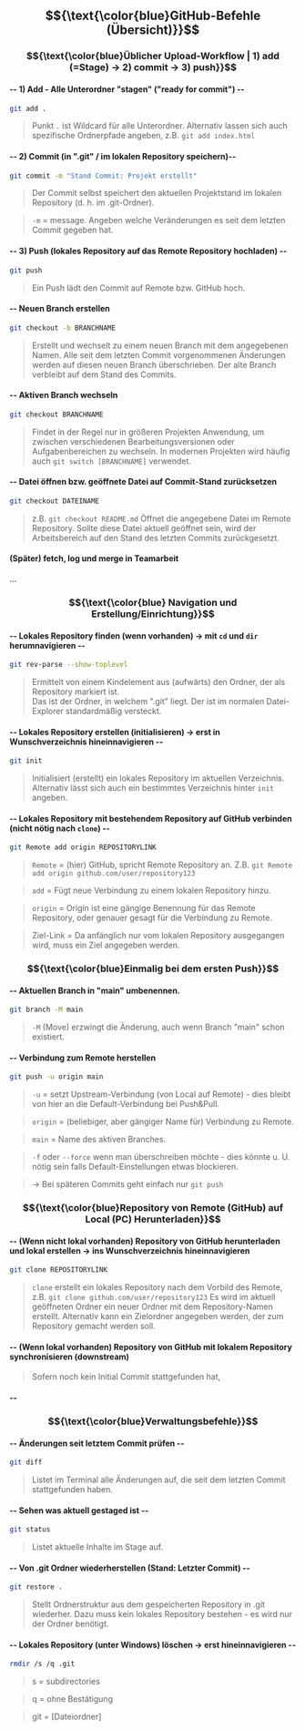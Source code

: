 ## $${\text{\color{blue}GitHub-Befehle (Übersicht)}}$$

### $${\text{\color{blue}Üblicher Upload-Workflow | 1) add (=Stage) -> 2) commit -> 3) push}}$$
#### -- 1) __Add__ - Alle Unterordner "stagen" ("ready for commit") --
```bash
git add .
```
> Punkt `.` ist Wildcard für alle Unterordner. Alternativ lassen sich auch spezifische Ordnerpfade angeben, z.B. `git add index.html`

#### -- 2) __Commit__ (in ".git" / im lokalen Repository speichern)--
```bash
git commit -m "Stand Commit: Projekt erstellt"
```
> Der Commit selbst speichert den aktuellen Projektstand im lokalen Repository (d. h. im .git-Ordner).

> `-m` = message. Angeben welche Veränderungen es seit dem letzten Commit gegeben hat.

#### -- 3) __Push__ (lokales Repository auf das Remote Repository hochladen) --
```bash
git push
```
> Ein Push lädt den Commit auf Remote bzw. GitHub hoch.

#### -- Neuen Branch erstellen
```bash
git checkout -b BRANCHNAME
```
> Erstellt und wechselt zu einem neuen Branch mit dem angegebenen Namen. Alle seit dem letzten Commit vorgenommenen Änderungen werden auf diesen neuen Branch überschrieben. Der alte Branch verbleibt auf dem Stand des Commits.
#### -- Aktiven Branch wechseln
```bash
git checkout BRANCHNAME
```
> Findet in der Regel nur in größeren Projekten Anwendung, um zwischen verschiedenen Bearbeitungsversionen oder Aufgabenbereichen zu wechseln.
> In modernen Projekten wird häufig auch `git switch [BRANCHNAME]` verwendet.

#### -- Datei öffnen bzw. geöffnete Datei auf Commit-Stand zurücksetzen
```bash
git checkout DATEINAME
```
> z.B. `git checkout README.md`
> Öffnet die angegebene Datei im Remote Repository. Sollte diese Datei aktuell geöffnet sein, wird der Arbeitsbereich auf den Stand des letzten Commits zurückgesetzt.

#### (Später) fetch, log und merge in Teamarbeit
...

### $${\text{\color{blue} Navigation und Erstellung/Einrichtung}}$$

#### -- Lokales Repository finden (wenn vorhanden) -> mit `cd` und `dir` herumnavigieren --
```bash
git rev-parse --show-toplevel
```
> Ermittelt von einem Kindelement aus (aufwärts) den Ordner, der als Repository markiert ist.<br>
> Das ist der Ordner, in welchem ".git" liegt. Der ist im normalen Datei-Explorer standardmäßig versteckt.

#### -- Lokales Repository erstellen (initialisieren) -> erst in Wunschverzeichnis hineinnavigieren --
```bash
git init
```
> Initialisiert (erstellt) ein lokales Repository im aktuellen Verzeichnis. Alternativ lässt sich auch ein bestimmtes Verzeichnis hinter `init` angeben.

#### -- Lokales Repository mit bestehendem Repository auf GitHub verbinden (nicht nötig nach `clone`) --
```bash
git Remote add origin REPOSITORYLINK
```
> `Remote` = (hier) GitHub, spricht Remote Repository an. Z.B. `git Remote add origin github.com/user/repository123`

> `add` = Fügt neue Verbindung zu einem lokalen Repository hinzu.

> `origin` = Origin ist eine gängige Benennung für das Remote Repository, oder genauer gesagt für die Verbindung zu Remote.

> Ziel-Link = Da anfänglich nur vom lokalen Repository ausgegangen wird, muss ein Ziel angegeben werden.

### $${\text{\color{blue}Einmalig bei dem ersten Push}}$$
#### -- Aktuellen Branch in "main" umbenennen. 
```bash
git branch -M main
```
> `-M` (Move) erzwingt die Änderung, auch wenn Branch "main" schon existiert.
#### -- Verbindung zum Remote herstellen 
```bash
git push -u origin main
```
> `-u` = setzt Upstream-Verbindung (von Local auf Remote) - dies bleibt von hier an die Default-Verbindung bei Push&Pull.

> `origin` = (beliebiger, aber gängiger Name für) Verbindung zu Remote.

> `main` = Name des aktiven Branches.

> `-f` oder `--force` wenn man überschreiben möchte - dies könnte u. U. nötig sein falls Default-Einstellungen etwas blockieren.

> -> Bei späteren Commits geht einfach nur `git push`

### $${\text{\color{blue}Repository von Remote (GitHub) auf Local (PC) Herunterladen}}$$

#### -- (Wenn nicht lokal vorhanden) Repository von GitHub herunterladen und lokal erstellen -> ins Wunschverzeichnis hineinnavigieren
```bash
git clone REPOSITORYLINK
```
> `clone` erstellt ein lokales Repository nach dem Vorbild des Remote, z.B. `git clone github.com/user/repository123`
> Es wird im aktuell geöffneten Ordner ein neuer Ordner mit dem Repository-Namen erstellt.
> Alternativ kann ein Zielordner angegeben werden, der zum Repository gemacht werden soll. 

#### -- (Wenn lokal vorhanden) Repository von GitHub mit lokalem Repository synchronisieren (downstream)
> Sofern noch kein Initial Commit stattgefunden hat, 

#### -- 

### $${\text{\color{blue}Verwaltungsbefehle}}$$

#### -- Änderungen seit letztem Commit prüfen --
```bash
git diff
```
> Listet im Terminal alle Änderungen auf, die seit dem letzten Commit stattgefunden haben.

#### -- Sehen was aktuell gestaged ist --
```bash
git status
```
> Listet aktuelle Inhalte im Stage auf.

#### -- Von .git Ordner wiederherstellen (Stand: Letzter Commit) --
```bash
git restore .
```
> Stellt Ordnerstruktur aus dem gespeicherten Repository in .git wiederher. Dazu muss kein lokales Repository bestehen - es wird nur der Ordner benötigt.

#### -- Lokales Repository (unter Windows) löschen -> erst hineinnavigieren --
```bash
rmdir /s /q .git
```
> s = subdirectories

> q = ohne Bestätigung

> git = \[Dateiordner]











